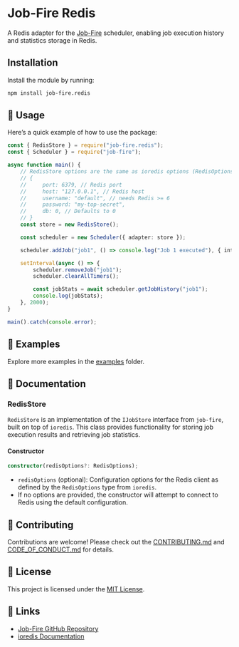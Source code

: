 # Job-Fire Redis

A Redis adapter for the [Job-Fire](https://github.com/benjamin-stefan/job-fire) scheduler, enabling job execution history and statistics storage in Redis.

## Installation

Install the module by running:

```bash
npm install job-fire.redis
```

## 🚀 Usage

Here’s a quick example of how to use the package:

```typescript
const { RedisStore } = require("job-fire.redis");
const { Scheduler } = require("job-fire");

async function main() {
    // RedisStore options are the same as ioredis options (RedisOptions type from ioredis)
    // {
    //     port: 6379, // Redis port
    //     host: "127.0.0.1", // Redis host
    //     username: "default", // needs Redis >= 6
    //     password: "my-top-secret",
    //     db: 0, // Defaults to 0
    // }
    const store = new RedisStore();

    const scheduler = new Scheduler({ adapter: store });

    scheduler.addJob("job1", () => console.log("Job 1 executed"), { interval: 1000 });

    setInterval(async () => {
        scheduler.removeJob("job1");
        scheduler.clearAllTimers();

        const jobStats = await scheduler.getJobHistory("job1");
        console.log(jobStats);
    }, 2000);
}

main().catch(console.error);
```

## 🧪 Examples

Explore more examples in the [examples](./examples) folder.

## 📖 Documentation

### RedisStore

`RedisStore` is an implementation of the `IJobStore` interface from `job-fire`, built on top of `ioredis`. This class provides functionality for storing job execution results and retrieving job statistics.

#### Constructor

```typescript
constructor(redisOptions?: RedisOptions);
```

-   `redisOptions` (optional): Configuration options for the Redis client as defined by the `RedisOptions` type from `ioredis`.
-   If no options are provided, the constructor will attempt to connect to Redis using the default configuration.

## 🤝 Contributing

Contributions are welcome! Please check out the [CONTRIBUTING.md](/CONTRIBUTING.md) and [CODE_OF_CONDUCT.md](/CODE_OF_CONDUCT.md) for details.

## 📜 License

This project is licensed under the [MIT License](./LICENSE).

## 🔗 Links

-   [Job-Fire GitHub Repository](https://github.com/benjamin-stefan/job-fire)
-   [ioredis Documentation](https://github.com/redis/ioredis)
